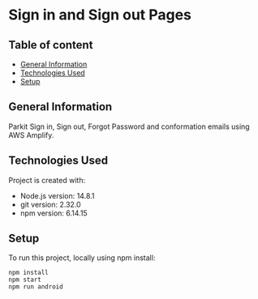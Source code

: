 # Sign in and Sign out Pages
## Table of content
* [General Information](#general-information)
* [Technologies Used](#technologies)
* [Setup](#setup)

## General Information
Parkit Sign in, Sign out, Forgot Password and conformation emails using AWS Amplify.

## Technologies Used
Project is created with:
* Node.js version: 14.8.1
* git version: 2.32.0
* npm version: 6.14.15

## Setup
To run this project, locally using npm install:
```
npm install
npm start
npm run android
```
